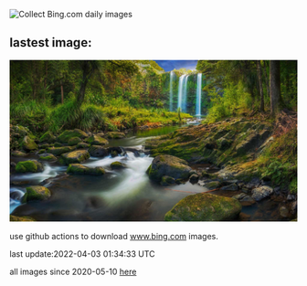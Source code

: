 ![Collect Bing.com daily images](https://github.com/counter2015/bing-daily-images/workflows/Collect%20Bing.com%20daily%20images/badge.svg)
## lastest image:
![](images/WhangareiFalls.jpg)

use github actions to download www.bing.com images.

last update:2022-04-03 01:34:33 UTC

all images since 2020-05-10 [here](https://github.com/counter2015/bing-daily-images/tree/master/images) 
